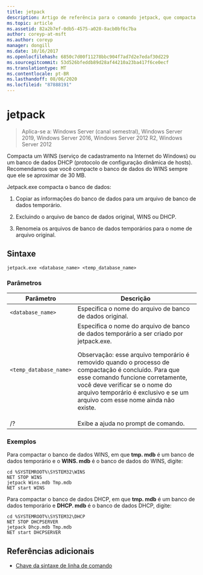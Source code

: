 ```yaml
---
title: jetpack
description: Artigo de referência para o comando jetpack, que compacta um WINS (serviço de cadastramento na Internet do Windows) ou um banco de dados DHCP (protocolo de configuração dinâmica de hosts).
ms.topic: article
ms.assetid: 82a2b7ef-0db5-4575-a028-8acb0bf6c7ba
author: coreyp-at-msft
ms.author: coreyp
manager: dongill
ms.date: 10/16/2017
ms.openlocfilehash: 6850c7d00f11278bbc904f7ad7d2e7edaf30d229
ms.sourcegitcommit: 53d526bfeddb89d28af44210a23ba417f6ce0ecf
ms.translationtype: MT
ms.contentlocale: pt-BR
ms.lasthandoff: 08/06/2020
ms.locfileid: "87888191"
---
```

# <a name="jetpack"></a>jetpack

> Aplica-se a: Windows Server (canal semestral), Windows Server 2019, Windows Server 2016, Windows Server 2012 R2, Windows Server 2012

Compacta um WINS (serviço de cadastramento na Internet do Windows) ou um banco de dados DHCP (protocolo de configuração dinâmica de hosts). Recomendamos que você compacte o banco de dados do WINS sempre que ele se aproximar de 30 MB.

Jetpack.exe compacta o banco de dados:

1. Copiar as informações do banco de dados para um arquivo de banco de dados temporário.

2. Excluindo o arquivo de banco de dados original, WINS ou DHCP.

3. Renomeia os arquivos de banco de dados temporários para o nome de arquivo original.

## <a name="syntax"></a>Sintaxe

```
jetpack.exe <database_name> <temp_database_name>
```

### <a name="parameters"></a>Parâmetros

| Parâmetro | Descrição |
| ------- | -------- |
| `<database_name>` | Especifica o nome do arquivo de banco de dados original. |
| `<temp_database_name>` | Especifica o nome do arquivo de banco de dados temporário a ser criado por jetpack.exe.<p>Observação: esse arquivo temporário é removido quando o processo de compactação é concluído. Para que esse comando funcione corretamente, você deve verificar se o nome do arquivo temporário é exclusivo e se um arquivo com esse nome ainda não existe. |
| /? | Exibe a ajuda no prompt de comando. |

### <a name="examples"></a>Exemplos

Para compactar o banco de dados WINS, em que **tmp. mdb** é um banco de dados temporário e o **WINS. mdb** é o banco de dados do WINS, digite:

```
cd %SYSTEMROOT%\SYSTEM32\WINS
NET STOP WINS
jetpack Wins.mdb Tmp.mdb
NET start WINS
```

Para compactar o banco de dados DHCP, em que **tmp. mdb** é um banco de dados temporário e **DHCP. mdb** é o banco de dados DHCP, digite:

```
cd %SYSTEMROOT%\SYSTEM32\DHCP
NET STOP DHCPSERVER
jetpack Dhcp.mdb Tmp.mdb
NET start DHCPSERVER
```

## <a name="additional-references"></a>Referências adicionais

- [Chave da sintaxe de linha de comando](command-line-syntax-key.md)
